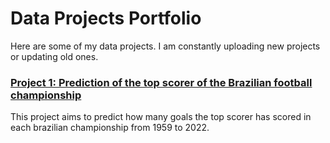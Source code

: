 # Data Projects Portfolio

Here are some of my data projects. I am constantly uploading new projects or updating old ones.

### [Project 1: Prediction of the top scorer of the Brazilian football championship](https://github.com/igorcruz91/igor_portfolio/tree/main/Project%201%20Prediction%20of%20the%20top%20scorer%20of%20the%20Brazilian%20football%20championship)

This project aims to predict how many goals the top scorer has scored in each brazilian championship from 1959 to 2022.
